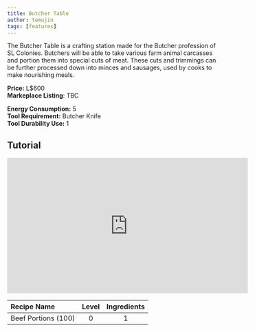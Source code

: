```yaml
---
title: Butcher Table
author: temujin
tags: [features]
---
```

The Butcher Table is a crafting station made for the Butcher profession of SL Colonies. Butchers will be able to take various farm animal carcasses and portion them into special cuts of meat. These cuts and trimmings can be further processed down into minces and sausages, used by cooks to make nourishing meals.

**Price:** L$600<br>
**Markeplace Listing**: TBC<br>

**Energy Consumption:** 5<br>
**Tool Requirement:** Butcher Knife<br>
**Tool Durability Use:** 1

## Tutorial
<iframe width="560" height="315" src="https://www.youtube.com/embed/441VR-o1nFY" frameborder="0" allow="accelerometer; autoplay; encrypted-media; gyroscope; picture-in-picture" allowfullscreen></iframe>

| Recipe Name         | Level | Ingredients |
|:--------------------|:-----:|:-----------:|
| Beef Portions (100) |   0   |     1       |

